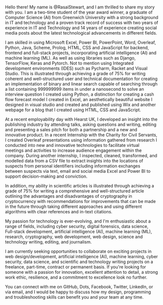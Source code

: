 Hello there! My name is @RasaiStewart, and I am thrilled to share my story with you. I am a two-time student of the year award winner, a graduate of Computer Science (AI) from Greenwich University with a strong background in IT and technology and a proven track record of success with two years of experience in IT and Technology and 14 years of experience creating social media posts about the latest technological advancements in different fields.

I am skilled in using Microsoft Excel, Power BI, PowerPoint, Word, Overleaf, Python, Java, Scheme, Prolog, HTML, CSS and JavaScript for backend, frontend and full-stack projects, incorporating artificial intelligence (AI) and machine learning (ML).  As well as using libraries such as Django, TensorFlow, Keras and Pytorch. Not to mention using Integrated development environments (IDES) such as Pycharm, Racket and Visual Studio. This is illustrated through achieving a grade of 75% for writing coherent and well-structured user and technical documentation for creating an implementation of binary and linear search capable of searching through a list containing 999999999 items in under a nanosecond to solve an interview question I created using Python, a distinction for creating a cash flow forecast model I created in Excel, an aesthetically beautiful website I designed in visual studio and created and published using Wix and another webpage for a blog that I created using HTML, CSS and JavaScript.

At a recent employability day with Hearst UK, I developed an insight into the publishing industry by attending talks, asking questions and writing, editing and presenting a sales pitch for both a partnership and a new and innovative product. In a recent Internship with the Charity for Civil Servants, I created Overleaf presentations using information gathered from research I conducted into new and innovative technologies to facilitate virtual meetings and activities to increase audience engagement within the company. During another internship, I inspected, cleaned, transformed, and modelled data from a CSV file to extract insights into the locations of suspects from personal identifiers including information exchanges between suspects via text, email and social media Excel and Power BI to support decision-making and conviction.

In addition, my ability in scientific articles is illustrated through achieving a grade of 75% for writing a comprehensive and well-structured article outlining the advantages and disadvantages of cryptography in cryptocurrency with recommendations for improvements that can be made in the future through taking different approaches and using different algorithms with clear references and in-text citations.

My passion for technology is ever-evolving, and I'm enthusiastic about a range of fields, including cyber security, digital forensics, data science, Full-stack development, artificial intelligence (AI), machine learning (ML), research, cryptography, web development, web design, science and technology writing, editing, and journalism.

I am currently seeking opportunities to collaborate on exciting projects in web design/development, artificial intelligence (AI), machine learning,  cyber security, data science, and scientific and technology writing projects on a freelance, part-time, contract or permanent basis. If you're looking for someone with a passion for innovation, excellent attention to detail, a strong work ethic, resilience, and a commitment to excellence look no further.

You can connect with me on GitHub, Dots, Facebook, Twitter, LinkedIn, or via email, and I would be happy to discuss how my  design, programming and troubleshooting skills can benefit you and your team at any time.
